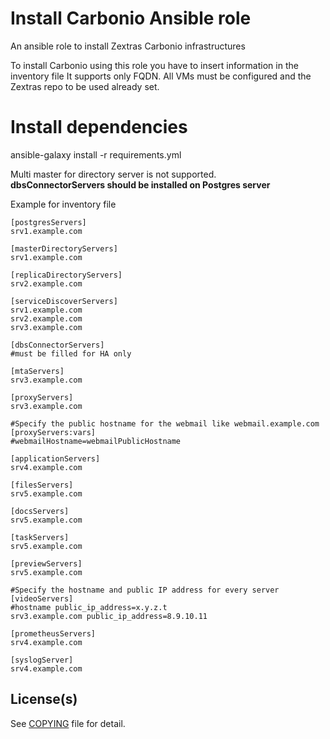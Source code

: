 # Install Carbonio Ansible role

An ansible role to install Zextras Carbonio infrastructures

To install  Carbonio using this role you have to insert information in the inventory file It supports only FQDN.
All VMs must be configured and the Zextras repo to be used already set.


# Install dependencies

ansible-galaxy install -r requirements.yml

Multi master for directory server is not supported.  
__dbsConnectorServers should be installed on Postgres server__ 


Example for inventory file

```
[postgresServers]  
srv1.example.com

[masterDirectoryServers]  
srv1.example.com

[replicaDirectoryServers]  
srv2.example.com

[serviceDiscoverServers]  
srv1.example.com  
srv2.example.com  
srv3.example.com  

[dbsConnectorServers]  
#must be filled for HA only

[mtaServers]  
srv3.example.com

[proxyServers]  
srv3.example.com

#Specify the public hostname for the webmail like webmail.example.com
[proxyServers:vars] 
#webmailHostname=webmailPublicHostname

[applicationServers]   
srv4.example.com

[filesServers]  
srv5.example.com

[docsServers]  
srv5.example.com

[taskServers]  
srv5.example.com

[previewServers]  
srv5.example.com

#Specify the hostname and public IP address for every server
[videoServers]  
#hostname public_ip_address=x.y.z.t  
srv3.example.com public_ip_address=8.9.10.11

[prometheusServers]  
srv4.example.com

[syslogServer]  
srv4.example.com
```

## License(s)

See [COPYING](COPYING.md) file for detail.
